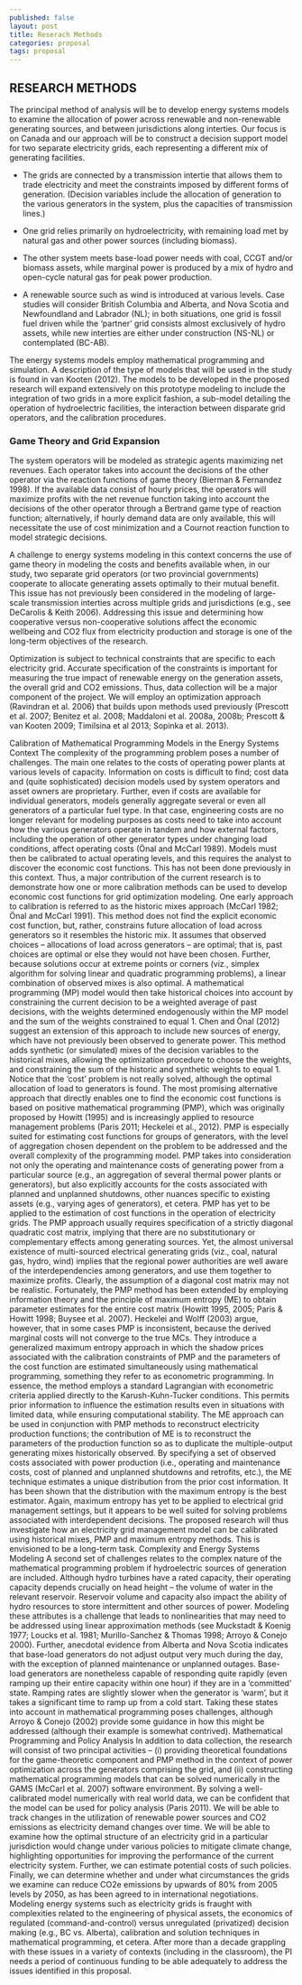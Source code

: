 ```yaml
---
published: false
layout: post
title: Reserach Methods
categories: proposal
tags: proposal
---
```

## RESEARCH METHODS

The principal method of analysis will be to develop energy systems models to examine the allocation of power across renewable and non-renewable generating sources, and between jurisdictions along interties. Our focus is on Canada and our approach will be to construct a decision support model for two separate electricity grids, each representing a different mix of generating facilities.

 - The grids are connected by a transmission intertie that allows them to trade electricity and meet the constraints imposed by different forms of generation. (Decision variables include the allocation of generation to the various generators in the system, plus the capacities of transmission lines.) 

 - One grid relies primarily on hydroelectricity, with remaining load met by natural gas and other power sources (including biomass). 
 - The other system meets base-load power needs with coal, CCGT and/or biomass assets, while marginal power is produced by a mix of hydro and open-cycle natural gas for peak power production. 
 - A renewable source such as wind is introduced at various levels. Case studies will consider British Columbia and Alberta, and Nova Scotia and Newfoundland and Labrador (NL); in both situations, one grid is fossil fuel driven while the ‘partner’ grid consists almost exclusively of hydro assets, while new interties are either under construction (NS-NL) or contemplated (BC-AB).
 
The energy systems models employ mathematical programming and simulation. A description of the type of models that will be used in the study is found in van Kooten (2012). The models to be developed in the proposed research will expand extensively on this prototype modeling to include the integration of two grids in a more explicit fashion, a sub-model detailing the operation of hydroelectric facilities, the interaction between disparate grid operators, and the calibration procedures.

### Game Theory and Grid Expansion
The system operators will be modeled as strategic agents maximizing net revenues. Each operator takes into account the decisions of the other operator via the reaction functions of game theory (Bierman & Fernandez 1998). If the available data consist of hourly prices, the operators will maximize profits with the net revenue function taking into account the decisions of the other operator through a Bertrand game type of reaction function; alternatively, if hourly demand data are only available, this will necessitate the use of cost minimization and a Cournot reaction function to model strategic decisions.

A challenge to energy systems modeling in this context concerns the use of game theory in modeling the costs and benefits available when, in our study, two separate grid operators (or two provincial governments) cooperate to allocate generating assets optimally to their mutual benefit. This
issue has not previously been considered in the modeling of large-scale transmission interties across multiple grids and jurisdictions (e.g., see DeCarolis & Keith 2006). Addressing this issue and determining how cooperative versus non-cooperative solutions affect the economic wellbeing and CO2
flux from electricity production and storage is one of the long-term objectives of the research.

Optimization is subject to technical constraints that are specific to each electricity grid. Accurate specification of the constraints is important for measuring the true impact of renewable energy on the generation assets, the overall grid and CO2 emissions. Thus, data collection will be a major component
of the project. We will employ an optimization approach (Ravindran et al. 2006) that builds upon methods used previously (Prescott et al. 2007; Benitez et al. 2008; Maddaloni et al. 2008a, 2008b; Prescott & van Kooten 2009; Timilsina et al 2013; Sopinka et al. 2013).

Calibration of Mathematical Programming Models in the Energy Systems Context
The complexity of the programming problem poses a number of challenges. The main one relates
to the costs of operating power plants at various levels of capacity. Information on costs is difficult to
find; cost data and (quite sophisticated) decision models used by system operators and asset owners are
proprietary. Further, even if costs are available for individual generators, models generally aggregate
several or even all generators of a particular fuel type. In that case, engineering costs are no longer
relevant for modeling purposes as costs need to take into account how the various generators operate in
tandem and how external factors, including the operation of other generator types under changing load
conditions, affect operating costs (Önal and McCarl 1989). Models must then be calibrated to actual
operating levels, and this requires the analyst to discover the economic cost functions. This has not been
done previously in this context. Thus, a major contribution of the current research is to demonstrate how
one or more calibration methods can be used to develop economic cost functions for grid optimization
modeling.
One early approach to calibration is referred to as the historic mixes approach (McCarl 1982;
Önal and McCarl 1991). This method does not find the explicit economic cost function, but, rather,
constrains future allocation of load across generators so it resembles the historic mix. It assumes that
observed choices – allocations of load across generators – are optimal; that is, past choices are optimal
or else they would not have been chosen. Further, because solutions occur at extreme points or corners
(viz., simplex algorithm for solving linear and quadratic programming problems), a linear combination
of observed mixes is also optimal. A mathematical programming (MP) model would then take historical
choices into account by constraining the current decision to be a weighted average of past decisions,
with the weights determined endogenously within the MP model and the sum of the weights constrained
to equal 1. Chen and Önal (2012) suggest an extension of this approach to include new sources of
energy, which have not previously been observed to generate power. This method adds synthetic (or
simulated) mixes of the decision variables to the historical mixes, allowing the optimization procedure to
choose the weights, and constraining the sum of the historic and synthetic weights to equal 1. Notice that
the ‘cost’ problem is not really solved, although the optimal allocation of load to generators is found.
The most promising alternative approach that directly enables one to find the economic cost
functions is based on positive mathematical programming (PMP), which was originally proposed by
Howitt (1995) and is increasingly applied to resource management problems (Paris 2011; Heckelei et al.,
2012). PMP is especially suited for estimating cost functions for groups of generators, with the level of
aggregation chosen dependent on the problem to be addressed and the overall complexity of the
programming model. PMP takes into consideration not only the operating and maintenance costs of
generating power from a particular source (e.g., an aggregation of several thermal power plants or
generators), but also explicitly accounts for the costs associated with planned and unplanned shutdowns,
other nuances specific to existing assets (e.g., varying ages of generators), et cetera. PMP has yet to be
applied to the estimation of cost functions in the operation of electricity grids.
The PMP approach usually requires specification of a strictly diagonal quadratic cost matrix,
implying that there are no substitutionary or complementary effects among generating sources. Yet, the
almost universal existence of multi-sourced electrical generating grids (viz., coal, natural gas, hydro,
wind) implies that the regional power authorities are well aware of the interdependencies among
generators, and use them together to maximize profits. Clearly, the assumption of a diagonal cost matrix
may not be realistic. Fortunately, the PMP method has been extended by employing information theory
and the principle of maximum entropy (ME) to obtain parameter estimates for the entire cost matrix
(Howitt 1995, 2005; Paris & Howitt 1998; Buysee et al. 2007).
Heckelei and Wolff (2003) argue, however, that in some cases PMP is inconsistent, because the
derived marginal costs will not converge to the true MCs. They introduce a generalized maximum
entropy approach in which the shadow prices associated with the calibration constraints of PMP and the
parameters of the cost function are estimated simultaneously using mathematical programming, something they refer to as econometric programming. In essence, the method employs a standard
Lagrangian with econometric criteria applied directly to the Karush-Kuhn-Tucker conditions. This
permits prior information to influence the estimation results even in situations with limited data, while
ensuring computational stability.
The ME approach can be used in conjunction with PMP methods to reconstruct electricity
production functions; the contribution of ME is to reconstruct the parameters of the production function
so as to duplicate the multiple-output generating mixes historically observed. By specifying a set of
observed costs associated with power production (i.e., operating and maintenance costs, cost of planned
and unplanned shutdowns and retrofits, etc.), the ME technique estimates a unique distribution from the
prior cost information. It has been shown that the distribution with the maximum entropy is the best
estimator. Again, maximum entropy has yet to be applied to electrical grid management settings, but it
appears to be well suited for solving problems associated with interdependent decisions. The proposed
research will thus investigate how an electricity grid management model can be calibrated using
historical mixes, PMP and maximum entropy methods. This is envisioned to be a long-term task.
Complexity and Energy Systems Modeling
A second set of challenges relates to the complex nature of the mathematical programming
problem if hydroelectric sources of generation are included. Although hydro turbines have a rated
capacity, their operating capacity depends crucially on head height – the volume of water in the relevant
reservoir. Reservoir volume and capacity also impact the ability of hydro resources to store intermittent
and other sources of power. Modeling these attributes is a challenge that leads to nonlinearities that may
need to be addressed using linear approximation methods (see Muckstadt & Koenig 1977; Loucks et al.
1981; Murillo-Sanchez & Thomas 1998; Arroyo & Conejo 2000).
Further, anecdotal evidence from Alberta and Nova Scotia indicates that base-load generators do
not adjust output very much during the day, with the exception of planned maintenance or unplanned
outages. Base-load generators are nonetheless capable of responding quite rapidly (even ramping up
their entire capacity within one hour) if they are in a ‘committed’ state. Ramping rates are slightly slower
when the generator is ‘warm’, but it takes a significant time to ramp up from a cold start. Taking these
states into account in mathematical programming poses challenges, although Arroyo & Conejo (2002)
provide some guidance in how this might be addressed (although their example is somewhat contrived).
Mathematical Programming and Policy Analysis
In addition to data collection, the research will consist of two principal activities – (i) providing
theoretical foundations for the game-theoretic component and PMP method in the context of power
optimization across the generators comprising the grid, and (ii) constructing mathematical programming
models that can be solved numerically in the GAMS (McCarl et al. 2007) software environment. By
solving a well-calibrated model numerically with real world data, we can be confident that the model
can be used for policy analysis (Paris 2011). We will be able to track changes in the utilization of
renewable power sources and CO2 emissions as electricity demand changes over time. We will be able to
examine how the optimal structure of an electricity grid in a particular jurisdiction would change under
various policies to mitigate climate change, highlighting opportunities for improving the performance of
the current electricity system. Further, we can estimate potential costs of such policies. Finally, we can
determine whether and under what circumstances the grids we examine can reduce CO2e emissions by
upwards of 80% from 2005 levels by 2050, as has been agreed to in international negotiations.
Modeling energy systems such as electricity grids is fraught with complexities related to the
engineering of physical assets, the economics of regulated (command-and-control) versus unregulated
(privatized) decision making (e.g., BC vs. Alberta), calibration and solution techniques in mathematical
programming, et cetera. After more than a decade grappling with these issues in a variety of contexts
(including in the classroom), the PI needs a period of continuous funding to be able adequately to
address the issues identified in this proposal.

